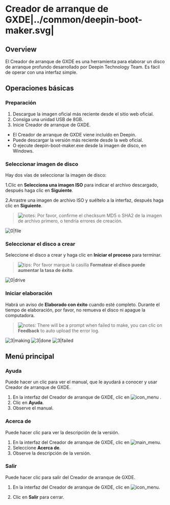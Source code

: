 # Creador de arranque de GXDE|../common/deepin-boot-maker.svg|

## Overview

El Creador de arranque de GXDE es una herramienta para elaborar un disco de arranque profundo desarrollado por Deepin Technology Team. Es fácil de operar con una interfaz simple.


## Operaciones básicas

### Preparación

1. Descargue la imagen oficial más reciente desde el sitio web oficial.
2. Consiga una unidad USB de 8GB.
3. Inicie Creador de arranque de GXDE.
 - El Creador de arranque de GXDE viene incluído en Deepin.
 - Puede descargar la versión más reciente desde la web oficial.
 - O ejecute deepin-boot-maker.exe desde la imagen de disco, en Windows.

### Seleccionar imagen de disco

Hay dos vías de seleccionar la imagen de disco:

1.Clic en **Selecciona una imagen ISO** para indicar el archivo descargado, después haga clic en **Siguiente**.

2.Arrastre una imagen de archivo ISO y suéltelo a la interfaz, después haga clic en  **Siguiente**.


> ![notes](icon/notes.svg): Por favor, confirme el checksum MD5 o SHA2 de la imagen de archivo primero, o tendría errores de creación.

![0|file](jpg/file.jpg)


### Seleccionar el disco a crear

Seleccione el disco a crear y haga clic en **Iniciar el proceso** para terminar.

> ![tips](icon/tips.svg): Por favor marque la casilla **Formatear el disco puede aumentar la tasa de éxito**.

![0|drive](jpg/drive.jpg)


### Iniciar elaboración

Habrá un aviso de **Elaborado con éxito** cuando esté completo. Durante el tiempo de elaboración, por favor, no remueva el disco ni apague la computadora.


> ![notes](icon/notes.svg): There will be a prompt when failed to make, you can clic on **Feedback** to auto upload the error log.

![3|making](jpg/making.jpg)
![3|done](jpg/done.jpg)
![3|failed](jpg/failed.jpg)

## Menú principal

### Ayuda

Puede hacer un clic para ver el manual, que le ayudará a conocer y usar Creador de arranque de GXDE.

1. En la interfaz del Creador de arranque de GXDE, clic en ![icon_menu](icon/icon_menu.svg) .
2. Clic en **Ayuda**.
3. Observe el manual.

### Acerca de

Puede hacer clic para ver la descripción de la versión.

1. En la interfaz del Creador de arranque de GXDE, clic en ![main_menu](icon/main_menu.svg).
2. Seleccione **Acerca de**.
3. Observe la descripción de la versión.

### Salir

Puede hacer clic para salir del Creador de arranque de GXDE.

1. En la interfaz del Creador de arranque de GXDE, clic en ![icon_menu](icon/icon_menu.svg).

2. Clic en **Salir** para cerrar.
